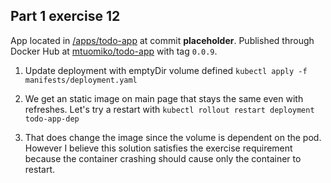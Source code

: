 ## Part 1 exercise 12

App located in [/apps/todo-app](https://github.com/mtuomiko/kubernetes-devops/tree/main/apps/todo-app) at commit **placeholder**. Published through Docker Hub at [mtuomiko/todo-app](https://hub.docker.com/r/mtuomiko/todo-app) with tag `0.0.9`.

1. Update deployment with emptyDir volume defined `kubectl apply -f manifests/deployment.yaml`

2. We get an static image on main page that stays the same even with refreshes. Let's try a restart with `kubectl rollout restart deployment todo-app-dep`

3. That does change the image since the volume is dependent on the pod. However I believe this solution satisfies the exercise requirement because the container crashing should cause only the container to restart.
